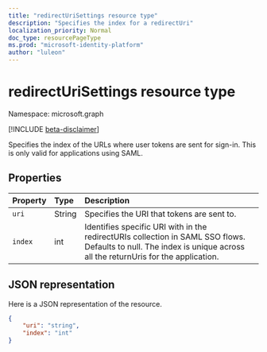 ```yaml
---
title: "redirectUriSettings resource type"
description: "Specifies the index for a redirectUri"
localization_priority: Normal
doc_type: resourcePageType
ms.prod: "microsoft-identity-platform"
author: "luleon"
---
```


# redirectUriSettings resource type

Namespace: microsoft.graph

[!INCLUDE [beta-disclaimer](../../includes/beta-disclaimer.md)]

Specifies the index of the URLs where user tokens are sent for sign-in. This is only valid for applications using SAML.

## Properties

| Property | Type | Description |
|:---------|:-----|:------------|
| `uri` | String | Specifies the URI that tokens are sent to. |
|`index`|int|Identifies specific URI with in the redirectURIs collection in SAML SSO flows. Defaults to null. The index is unique across all the returnUris for the application.|


## JSON representation
Here is a JSON representation of the resource.

<!-- {
  "blockType": "resource",
  "optionalProperties": [

  ],
  "@odata.type": "microsoft.graph.redirectUriSettings"
}-->

```json
{                
    "uri": "string",
    "index": "int"
}

```


<!-- uuid: 8fcb5dbc-d5aa-4681-8e31-b001d5168d79
2015-10-25 14:57:30 UTC -->
<!--
{
  "type": "#page.annotation",
  "description": "redirectUriSettings resource",
  "keywords": "",
  "section": "documentation",
  "tocPath": "",
  "suppressions": []
}
-->


